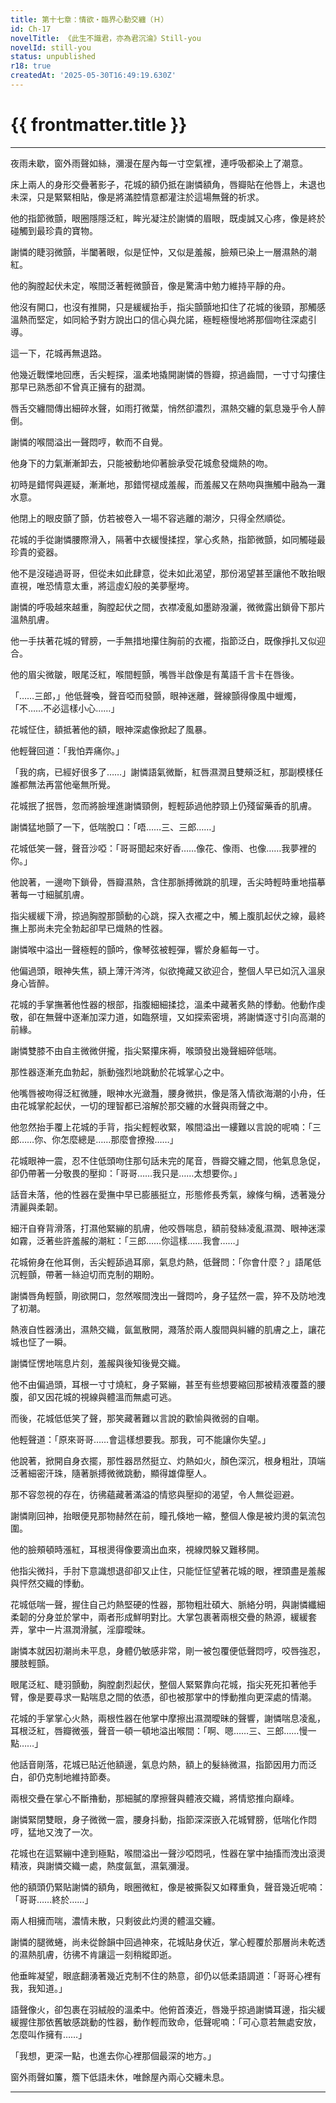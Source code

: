 ```yaml
---
title: 第十七章：情欲・臨界心動交纏（Ｈ）
id: Ch-17
novelTitle: 《此生不識君，亦為君沉淪》Still-you
novelId: still-you
status: unpublished
r18: true
createdAt: '2025-05-30T16:49:19.630Z'
---
```


# {{ frontmatter.title }}

<script setup>
import { useData } from 'vitepress'
const { frontmatter } = useData()
// 如果需要 withBase，可以取消註解下一行
// import { withBase } from 'vitepress'
</script>

---

夜雨未歇，窗外雨聲如絲，瀰漫在屋內每一寸空氣裡，連呼吸都染上了潮意。

床上兩人的身形交疊著影子，花城的額仍抵在謝憐額角，唇瓣貼在他唇上，未退也未深，只是緊緊相貼，像是將滿腔情意都灌注於這場無聲的祈求。

他的指節微顫，眼圈隱隱泛紅，眸光凝注於謝憐的眉眼，既虔誠又心疼，像是終於碰觸到最珍貴的寶物。

謝憐的睫羽微顫，半闔著眼，似是怔忡，又似是羞赧，臉頰已染上一層濕熱的潮紅。

他的胸膛起伏未定，喉間泛著輕微顫音，像是驚濤中勉力維持平靜的舟。

他沒有開口，也沒有推開，只是緩緩抬手，指尖顫顫地扣住了花城的後頸，那觸感溫熱而堅定，如同給予對方說出口的信心與允諾，極輕極慢地將那個吻往深處引導。

這一下，花城再無退路。

他幾近戰慄地回應，舌尖輕探，溫柔地撬開謝憐的唇瓣，掠過齒間，一寸寸勾摟住那早已熟悉卻不曾真正擁有的甜潤。

唇舌交纏間傳出細碎水聲，如雨打微葉，悄然卻濃烈，濕熱交纏的氣息幾乎令人醉倒。

謝憐的喉間溢出一聲悶哼，軟而不自覺。

他身下的力氣漸漸卸去，只能被動地仰著臉承受花城愈發熾熱的吻。

初時是錯愕與遲疑，漸漸地，那錯愕褪成羞赧，而羞赧又在熱吻與撫觸中融為一灘水意。

他閉上的眼皮顫了顫，仿若被卷入一場不容逃離的潮汐，只得全然順從。

花城的手從謝憐腰際滑入，隔著中衣緩慢揉捏，掌心炙熱，指節微顫，如同觸碰最珍貴的瓷器。

他不是沒碰過哥哥，但從未如此肆意，從未如此渴望，那份渴望甚至讓他不敢抬眼直視，唯恐情意太重，將這虛幻般的美夢壓垮。

謝憐的呼吸越來越重，胸膛起伏之間，衣襟凌亂如墨跡潑灑，微微露出鎖骨下那片溫熱肌膚。

他一手扶著花城的臂膀，一手無措地攥住胸前的衣襬，指節泛白，既像掙扎又似迎合。

他的眉尖微皺，眼尾泛紅，喉間輕顫，嘴唇半啟像是有萬語千言卡在唇後。

「……三郎，」他低聲喚，聲音啞而發顫，眼神迷離，聲線顫得像風中蠟燭，「不……不必這樣小心……」

花城怔住，額抵著他的額，眼神深處像掀起了風暴。

他輕聲回道：「我怕弄痛你。」

「我的病，已經好很多了……」謝憐語氣微斷，紅唇濕潤且雙頰泛紅，那副模樣任誰都無法再當他毫無所覺。

花城抿了抿唇，忽而將臉埋進謝憐頸側，輕輕舔過他脖頸上仍殘留藥香的肌膚。

謝憐猛地顫了一下，低喘脫口：「唔……三、三郎……」

花城低笑一聲，聲音沙啞：「哥哥聞起來好香……像花、像雨、也像……我夢裡的你。」

他說著，一邊吻下鎖骨，唇瓣濕熱，含住那脈搏微跳的肌理，舌尖時輕時重地描摹著每一寸細膩肌膚。

指尖緩緩下滑，掠過胸膛那顫動的心跳，探入衣襬之中，觸上腹肌起伏之線，最終撫上那尚未完全勃起卻早已熾熱的性器。

謝憐喉中溢出一聲極輕的顫吟，像琴弦被輕彈，響於身軀每一寸。

他偏過頭，眼神失焦，額上薄汗涔涔，似欲掩藏又欲迎合，整個人早已如沉入溫泉身心皆醉。

花城的手掌撫著他性器的根部，指腹細細揉捻，溫柔中藏著炙熱的悸動。他動作虔敬，卻在無聲中逐漸加深力道，如臨祭壇，又如探索密境，將謝憐逐寸引向高潮的前緣。

謝憐雙膝不由自主微微併攏，指尖緊攥床褥，喉頭發出幾聲細碎低喘。

那性器逐漸充血勃起，脈動強烈地跳動於花城掌心之中。

他嘴唇被吻得泛紅微腫，眼神水光瀲灩，腰身微拱，像是落入情欲海潮的小舟，任由花城掌舵起伏，一切的理智都已溶解於那交纏的水聲與雨聲之中。

他忽然抬手覆上花城的手背，指尖輕輕收緊，喉間溢出一縷難以言說的呢喃：「三郎……你、你怎麼總是……那麼會撩撥……」

花城眼神一震，忍不住低頭吻住那句話未完的尾音，唇瓣交纏之間，他氣息急促，卻仍帶著一分敬畏的壓抑：「哥哥……我只是……太想要你。」

話音未落，他的性器在愛撫中早已膨脹挺立，形態修長秀氣，線條勻稱，透著幾分清麗與柔韌。

細汗自脊背滑落，打濕他緊繃的肌膚，他咬唇喘息，額前發絲凌亂濕潤、眼神迷濛如霧，泛著些許羞赧的潮紅：「三郎……你這樣……我會……」

花城俯身在他耳側，舌尖輕舔過耳廓，氣息灼熱，低聲問：「你會什麼？」語尾低沉輕顫，帶著一絲迫切而克制的期盼。

謝憐唇角輕顫，剛欲開口，忽然喉間洩出一聲悶吟，身子猛然一震，猝不及防地洩了初潮。

熱液自性器湧出，濕熱交織，氤氳散開，濺落於兩人腹間與糾纏的肌膚之上，讓花城也怔了一瞬。

謝憐怔愣地喘息片刻，羞赧與後知後覺交織。

他不由偏過頭，耳根一寸寸燒紅，身子緊繃，甚至有些想要縮回那被精液覆蓋的腰腹，卻又因花城的視線與體溫而無處可逃。

而後，花城低低笑了聲，那笑藏著難以言說的歡愉與微弱的自嘲。

他輕聲道：「原來哥哥……會這樣想要我。那我，可不能讓你失望。」

他說著，掀開自身衣擺，那性器昂然挺立、灼熱如火，顏色深沉，根身粗壯，頂端泛著細密汗珠，隨著脈搏微微跳動，顯得雄偉壓人。

那不容忽視的存在，彷彿蘊藏著滿溢的情慾與壓抑的渴望，令人無從迴避。

謝憐剛回神，抬眼便見那物赫然在前，瞳孔倏地一縮，整個人像是被灼燙的氣流包圍。

他的臉頰頓時漲紅，耳根燙得像要滴出血來，視線閃躲又難移開。

他指尖微抖，手肘下意識想退卻卻又止住，只能怔怔望著花城的眼，裡頭盡是羞赧與怦然交織的悸動。

花城低喘一聲，握住自己灼熱堅硬的性器，那物粗壯碩大、脈絡分明，與謝憐纖細柔韌的分身並於掌中，兩者形成鮮明對比。大掌包裹著兩根交疊的熱源，緩緩套弄，掌中一片濕潤滑膩，淫靡曖昧。

謝憐本就因初潮尚未平息，身體仍敏感非常，剛一被包覆便低聲悶哼，咬唇強忍，腰肢輕顫。

眼尾泛紅、睫羽顫動，胸膛劇烈起伏，整個人緊緊靠向花城，指尖死死扣著他手臂，像是要尋求一點喘息之間的依憑，卻也被那掌中的悸動推向更深處的情潮。

花城的手掌掌心火熱，兩根性器在他掌中摩擦出濕潤曖昧的聲響，謝憐喘息凌亂，耳根泛紅，唇瓣微張，聲音一頓一頓地溢出喉間：「啊、嗯……三、三郎……慢一點……」

他話音剛落，花城已貼近他額邊，氣息灼熱，額上的髮絲微濕，指節因用力而泛白，卻仍克制地維持節奏。

兩根交疊在掌心不斷擼動，那細膩的摩擦聲與體液交織，將情慾推向巔峰。

謝憐緊閉雙眼，身子微微一震，腰身抖動，指節深深嵌入花城臂膀，低喘化作悶哼，猛地又洩了一次。

花城也在這緊繃中達到極點，喉間溢出一聲沙啞悶吼，性器在掌中抽搐而洩出滾燙精液，與謝憐交織一處，熱度氤氳，濕氣瀰漫。

他的額頭仍緊貼謝憐的額角，眼圈微紅，像是被撕裂又如釋重負，聲音幾近呢喃：「哥哥……終於……」

兩人相擁而喘，濃情未散，只剩彼此灼燙的體溫交纏。

謝憐的腿微蜷，尚未從餘韻中回過神來，花城貼身伏近，掌心輕覆於那層尚未乾透的濕熱肌膚，彷彿不肯讓這一刻稍縱即逝。

他垂眸凝望，眼底翻湧著幾近克制不住的熱意，卻仍以低柔語調道：「哥哥心裡有我，我知道。」

語聲像火，卻包裹在羽絨般的溫柔中。他俯首湊近，唇幾乎掠過謝憐耳邊，指尖緩緩握住那依舊敏感跳動的性器，動作輕而致命，低聲呢喃：「可心意若無處安放，怎麼叫作擁有……」

「我想，更深一點，也進去你心裡那個最深的地方。」

窗外雨聲如簾，簷下低語未休，唯餘屋內兩心交纏未息。

---

